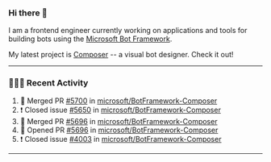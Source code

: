### Hi there 👋

I am a frontend engineer currently working on applications and tools for building bots using the [Microsoft Bot Framework](https://dev.botframework.com/).

My latest project is [Composer](https://github.com/microsoft/BotFramework-Composer) -- a visual bot designer. Check it out!

---

### 👨🏻‍💻 Recent Activity

<!--START_SECTION:activity-->
1. 🎉 Merged PR [#5700](https://github.com/microsoft/BotFramework-Composer/pull/5700) in [microsoft/BotFramework-Composer](https://github.com/microsoft/BotFramework-Composer)
2. ❗️ Closed issue [#5650](https://github.com/microsoft/BotFramework-Composer/issues/5650) in [microsoft/BotFramework-Composer](https://github.com/microsoft/BotFramework-Composer)
3. 🎉 Merged PR [#5696](https://github.com/microsoft/BotFramework-Composer/pull/5696) in [microsoft/BotFramework-Composer](https://github.com/microsoft/BotFramework-Composer)
4. 💪 Opened PR [#5696](https://github.com/microsoft/BotFramework-Composer/pull/5696) in [microsoft/BotFramework-Composer](https://github.com/microsoft/BotFramework-Composer)
5. ❗️ Closed issue [#4003](https://github.com/microsoft/BotFramework-Composer/issues/4003) in [microsoft/BotFramework-Composer](https://github.com/microsoft/BotFramework-Composer)
<!--END_SECTION:activity-->

---

<!--
**a-b-r-o-w-n/a-b-r-o-w-n** is a ✨ _special_ ✨ repository because its `README.md` (this file) appears on your GitHub profile.

Here are some ideas to get you started:

- 🔭 I’m currently working on ...
- 🌱 I’m currently learning ...
- 👯 I’m looking to collaborate on ...
- 🤔 I’m looking for help with ...
- 💬 Ask me about ...
- 📫 How to reach me: ...
- 😄 Pronouns: ...
- ⚡ Fun fact: ...
-->
